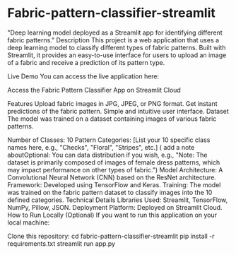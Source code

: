 # Fabric-pattern-classifier-streamlit
"Deep learning model deployed as a Streamlit app for identifying different fabric patterns."
Description
This project is a web application that uses a deep learning model to classify different types of fabric patterns. Built with Streamlit, it provides an easy-to-use interface for users to upload an image of a fabric and receive a prediction of its pattern type.

Live Demo
You can access the live application here:

Access the Fabric Pattern Classifier App on Streamlit Cloud

Features
Upload fabric images in JPG, JPEG, or PNG format.
Get instant predictions of the fabric pattern.
Simple and intuitive user interface.
Dataset
The model was trained on a dataset containing images of various fabric patterns.

Number of Classes: 10
Pattern Categories: [List your 10 specific class names here, e.g., "Checks", "Floral", "Stripes", etc.]
( add a note aboutOptional: You can data distribution if you wish, e.g., "Note: The dataset is primarily composed of images of female dress patterns, which may impact performance on other types of fabric.")
Model
Architecture: A Convolutional Neural Network (CNN) based on the ResNet architecture.
Framework: Developed using TensorFlow and Keras.
Training: The model was trained on the fabric pattern dataset to classify images into the 10 defined categories.
Technical Details
Libraries Used: Streamlit, TensorFlow, NumPy, Pillow, JSON.
Deployment Platform: Deployed on Streamlit Cloud.
How to Run Locally (Optional)
If you want to run this application on your local machine:

Clone this repository:
 cd fabric-pattern-classifier-streamlit
  pip install -r requirements.txt
  streamlit run app.py
